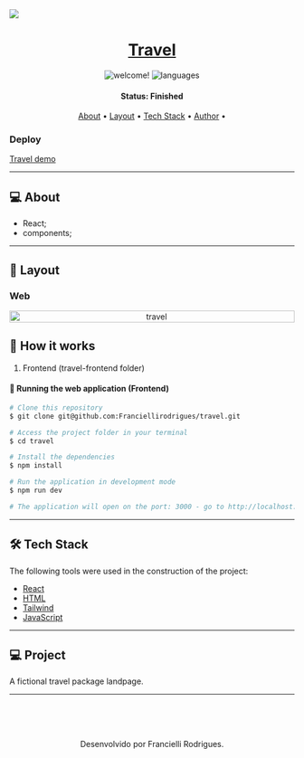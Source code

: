<img src="https://ik.imagekit.io/uw8itmckuzw/travel_YhsZ_VNk6Q.PNG?updatedAt=1706292315204" /> 

<h1 align="center">
    <a href="#"> Travel </a>
</h1>

<p align="center">	
  <img src="https://img.shields.io/static/v1?label=PRs&message=welcome&color=49AA26&labelColor=000000" alt="welcome!" />	
  <img src="https://img.shields.io/github/languages/count/exodogurgel/food-explorer-frontend" alt="languages" />
</p>


<h4 align="center"> 
	 Status: Finished
</h4>

<p align="center">
 <a href="#-about">About</a> •
 <a href="#-layout">Layout</a> • 
 <a href="#-tech-stack">Tech Stack</a> • 
 <a href="#-author">Author</a> • 


</p>

### Deploy
[Travel demo](https://lucky-travel-204844.netlify.app/)

---

## 💻 About

- React;
- components;
---


## 🎨 Layout 

### Web

<p align="center" style="display: flex; align-items: flex-start; justify-content: center;">
  <img alt="travel" title="#travel" src="https://ik.imagekit.io/uw8itmckuzw/travel_YhsZ_VNk6Q.PNG?updatedAt=1706292315204" width="100%">

</p>


## 🚀 How it works

1. Frontend (travel-frontend folder)


#### 🧭 Running the web application (Frontend)

```bash
# Clone this repository
$ git clone git@github.com:Franciellirodrigues/travel.git

# Access the project folder in your terminal
$ cd travel

# Install the dependencies
$ npm install

# Run the application in development mode
$ npm run dev

# The application will open on the port: 3000 - go to http://localhost:3000
```
---

## 🛠 Tech Stack

The following tools were used in the construction of the project:
- [React](https://reactjs.org)
- [HTML](https://developer.mozilla.org/pt-BR/docs/Web/HTML)
- [Tailwind](https://tailwindcss.com//)
- [JavaScript](https://developer.mozilla.org/pt-BR/docs/Web/JavaScript)

---

## 💻  **Project** 
A fictional travel package landpage.


---

<br><br><br>
<p align="center">
Desenvolvido por Francielli Rodrigues.
</p>

